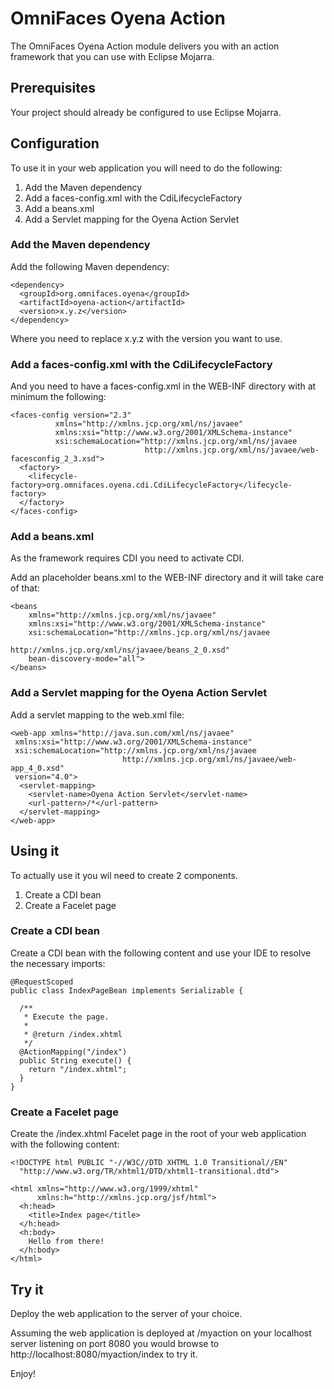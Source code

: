 
# OmniFaces Oyena Action

The OmniFaces Oyena Action module delivers you with an action framework that you
can use with Eclipse Mojarra.

## Prerequisites

Your project should already be configured to use Eclipse Mojarra.

## Configuration

To use it in your web application you will need to do the following:

1. Add the Maven dependency
2. Add a faces-config.xml with the CdiLifecycleFactory
3. Add a beans.xml
4. Add a Servlet mapping for the Oyena Action Servlet

### Add the Maven dependency

Add the following Maven dependency:

    <dependency>
      <groupId>org.omnifaces.oyena</groupId>
      <artifactId>oyena-action</artifactId>
      <version>x.y.z</version>
    </dependency>

Where you need to replace x.y.z with the version you want to use.

### Add a faces-config.xml with the CdiLifecycleFactory

And you need to have a faces-config.xml in the WEB-INF directory with at minimum the following:

    <faces-config version="2.3"
              xmlns="http://xmlns.jcp.org/xml/ns/javaee"
              xmlns:xsi="http://www.w3.org/2001/XMLSchema-instance"
              xsi:schemaLocation="http://xmlns.jcp.org/xml/ns/javaee 
                                  http://xmlns.jcp.org/xml/ns/javaee/web-facesconfig_2_3.xsd">
      <factory>
        <lifecycle-factory>org.omnifaces.oyena.cdi.CdiLifecycleFactory</lifecycle-factory>
      </factory>
    </faces-config>

### Add a beans.xml

As the framework requires CDI you need to activate CDI.

Add an placeholder beans.xml to the WEB-INF directory and it will take care of that:

    <beans
        xmlns="http://xmlns.jcp.org/xml/ns/javaee"
        xmlns:xsi="http://www.w3.org/2001/XMLSchema-instance"
        xsi:schemaLocation="http://xmlns.jcp.org/xml/ns/javaee 
                            http://xmlns.jcp.org/xml/ns/javaee/beans_2_0.xsd"
        bean-discovery-mode="all">
    </beans>

### Add a Servlet mapping for the Oyena Action Servlet

Add a servlet mapping to the web.xml file:

    <web-app xmlns="http://java.sun.com/xml/ns/javaee"
	 xmlns:xsi="http://www.w3.org/2001/XMLSchema-instance"
	 xsi:schemaLocation="http://xmlns.jcp.org/xml/ns/javaee
                             http://xmlns.jcp.org/xml/ns/javaee/web-app_4_0.xsd"
	 version="4.0">
      <servlet-mapping>
        <servlet-name>Oyena Action Servlet</servlet-name>
        <url-pattern>/*</url-pattern>
      </servlet-mapping>
    </web-app>

## Using it

To actually use it you wil need to create 2 components.

1. Create a CDI bean
2. Create a Facelet page

### Create a CDI bean

Create a CDI bean with the following content and use your IDE to resolve the
necessary imports:

    @RequestScoped
    public class IndexPageBean implements Serializable {
 
      /**
       * Execute the page.
       * 
       * @return /index.xhtml
       */
      @ActionMapping("/index")
      public String execute() {
        return "/index.xhtml";
      }
    }

### Create a Facelet page

Create the /index.xhtml Facelet page in the root of your web application with the 
following content:

    <!DOCTYPE html PUBLIC "-//W3C//DTD XHTML 1.0 Transitional//EN"
      "http://www.w3.org/TR/xhtml1/DTD/xhtml1-transitional.dtd">

    <html xmlns="http://www.w3.org/1999/xhtml"
          xmlns:h="http://xmlns.jcp.org/jsf/html">
      <h:head>
        <title>Index page</title>
      </h:head>
      <h:body>
        Hello from there!
      </h:body>
    </html>

## Try it

Deploy the web application to the server of your choice.

Assuming the web application is deployed at /myaction on your localhost server
listening on port 8080 you would browse to http://localhost:8080/myaction/index
to try it.

Enjoy!
